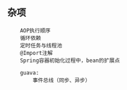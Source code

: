 ## 杂项

        AOP执行顺序
        循环依赖
        定时任务与线程池
        @Import注解
        Spring容器初始化过程中，bean的扩展点
        
        guava:
            事件总线（同步、异步）
        
